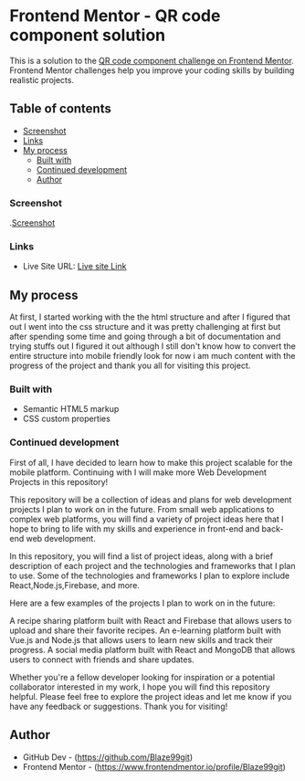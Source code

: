 # Frontend Mentor - QR code component solution

This is a solution to the [QR code component challenge on Frontend Mentor](https://www.frontendmentor.io/challenges/qr-code-component-iux_sIO_H). Frontend Mentor challenges help you improve your coding skills by building realistic projects. 

## Table of contents
  - [Screenshot](#screenshot)
  - [Links](#links)
- [My process](#my-process)
  - [Built with](#built-with)
  - [Continued development](#continued-development)
  - [Author](#author)


### Screenshot

.[Screenshot](./Screenshot%20.png)


### Links

- Live Site URL: [Live site Link](http://127.0.0.1:5500/index.html)

## My process

At first, I started working with the the html structure and after I figured that out I went into the css structure and it was pretty challenging at first but after spending some time and going through a bit of documentation and trying stuffs out I figured it out although I still don't know how to convert the entire structure into mobile friendly look for now i am much content with the progress of the project and thank you all for visiting this project.

### Built with

- Semantic HTML5 markup
- CSS custom properties


### Continued development
First of all, I have decided to learn how to make this project scalable for the mobile platform.
Continuing with  I will make more Web Development Projects in this repository! 

This repository will be a collection of ideas and plans for web development projects I plan to work on in the future. From small web applications to complex web platforms, you will find a variety of project ideas here that I hope to bring to life with my skills and experience in front-end and back-end web development.

In this repository, you will find a list of project ideas, along with a brief description of each project and the technologies and frameworks that I plan to use. Some of the technologies and frameworks I plan to explore include React,Node.js,Firebase, and more.

Here are a few examples of the projects I plan to work on in the future:

A recipe sharing platform built with React and Firebase that allows users to upload and share their favorite recipes.
An e-learning platform built with Vue.js and Node.js that allows users to learn new skills and track their progress.
A social media platform built with React and MongoDB that allows users to connect with friends and share updates.

Whether you're a fellow developer looking for inspiration or a potential collaborator interested in my work, I hope you will find this repository helpful. Please feel free to explore the project ideas and let me know if you have any feedback or suggestions. Thank you for visiting!



## Author
- GitHub Dev - (https://github.com/Blaze99git)
- Frontend Mentor - (https://www.frontendmentor.io/profile/Blaze99git)
